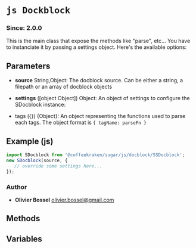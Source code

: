 


<!-- @namespace    sugar.js.docblock -->
<!-- @name    Dockblock -->

# ```js Dockblock ```
### Since: 2.0.0

This is the main class that expose the methods like "parse", etc...
You have to instanciate it by passing a settings object. Here's the available options:

## Parameters

- **source**  String,Object: The docblock source. Can be either a string, a filepath or an array of docblock objects

- **settings** ([object Object]) Object: An object of settings to configure the SDocblock instance:
- tags ({}) {Object}: An object representing the functions used to parse each tags. The object format is ```{ tagName: parseFn }```



## Example (js)

```js
import SDocblock from '@coffeekraken/sugar/js/docblock/SSDocblock';
new SDocblock(source, {
   // override some settings here...
});
```


### Author
- **Olivier Bossel** <a href="mailto:olivier.bossel@gmail.com">olivier.bossel@gmail.com</a> 


## Methods



## Variables


